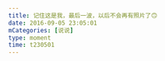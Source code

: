 ```yaml
---
title: 记住这是我，最后一波，以后不会再有照片了🙃
date: 2016-09-05 23:05:01
mCategories: [说说]
type: moment
time: t230501
---
```


<div id="pics-20160905230501"></div>

<script src="/lib/moment/pics.js"></script>
<script>
var data = [
    {"link": "2016-09-05_000000.jpeg", "type": "shuoshuo"},
    {"link": "2016-09-05_000001.jpeg", "type": "shuoshuo"}
];
picsRender(data, "pics-20160905230501");
</script>
